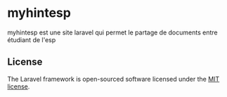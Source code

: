 <h1>myhintesp</h1>
<a></a>

<p> myhintesp est une site laravel qui permet le partage de documents entre étudiant de l'esp</p>

## License

The Laravel framework is open-sourced software licensed under the [MIT license](https://opensource.org/licenses/MIT).
